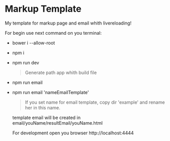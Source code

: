 # Markup Template

My template for markup page and email whith livereloading!

For begin use next command on you terminal:

- bower i --allow-root
- npm i
  

- npm run dev
  >  Generate path app whith build file

- npm run email
- npm run email 'nameEmailTemplate'
  > If you set name for email template, copy dir 'example' and rename her in this name.
  
  template email will be created in email/youName/resultEmail/youName.html

  For development open you browser http://localhost:4444



